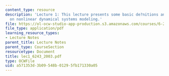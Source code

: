 ```yaml
---
content_type: resource
description: 'Lecture 1: This lecture presents some basic de?nitions and simple examples
  on nonlinear dynamical systems modeling.'
file: https://ol-ocw-studio-app-production.s3.amazonaws.com/courses/6-243j-dynamics-of-nonlinear-systems-fall-2003/a571353d3b09548b01295fb171330a05_lec1_6243_2003.pdf
file_type: application/pdf
learning_resource_types:
- Lecture Notes
parent_title: Lecture Notes
parent_type: CourseSection
resourcetype: Document
title: lec1_6243_2003.pdf
type: OCWFile
uid: a571353d-3b09-548b-0129-5fb171330a05
---
```

